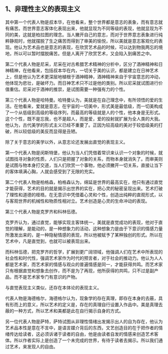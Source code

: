 <h2>1、非理性主义的表现主义</h2><p data-pid="aDvwgWGq">其中第一个代表人物是叔本华，在他看来，整个世界都是意志的表象，而有意志就有痛苦。而世界意志客体化表现出来，他就显现为不同等级的表现，他就显现为不同的美，这就是柏拉图的理念。当人撇开自己的意志，而对于世界意志表象进行纯粹静观时，他就摆脱了生之痛苦而得到了审美的愉悦，所以美就是意志客观化的表现。他认为艺术品也是意志的表现，在欣赏艺术品的时候，可以达到物我两忘的境地，所以可以暂时摆脱痛苦。但是人离开了欣赏艺术，又会陷入到痛苦之中。</p><p data-pid="PfBQk7Uw">第二个代表人物是尼采，尼采在对古希腊艺术精神的分析中，区分了酒神精神和日神精神，在他看来，包括叔本华在内，一切关于美的认识，都是建立在日神艺术上，但是他认为艺术更深层地植根于酒神精神，酒神精神来自于宇宙意志的冲动，他体现为悲壮，是破坏力。而日神艺术只不过是他的类别。所以尼采就试图进行价值重估。尼采对于酒神的推崇，是试图需要一种强有力的个性。</p><p data-pid="KFXEOo9x">第三个代表人物是哈特曼。哈特曼认为，美就是在自己理念中，有所领悟的爱的生活。在他看来，爱就是意志，在宇宙的一切美中，形式美是最低级，而一切美构成了一个从低级到高级的等级序列，而最高的等级就是人的个性，他本身是无形式。这个个性，既不是忘我，也不是超人，而是爱，爱的投射就扩展为全人类的大我。他认为，古代美学的形式主义已经不重要了。正因为较高级的美对于较低级美的打破，所以较低级的美反而显得是丑陋。</p><p data-pid="byleBfXn">除了关于意志的美学以外，从意志论还发展出直觉的表现主义。</p><p data-pid="5teg7JAK">第一个代表人物是闵斯特堡，他认为当人们凭借着常识来认识一个对象的时候，就试图找寻对象的性质，人们只是把握了对象的关系，而物本身就消失了。而审美则是试图与物本身打交道，当人们欣赏一个事物，他必须撇开一切关系，直接让当下的客体填满心胸，人就会感受到了无限的充实。</p><p data-pid="PYn3A8gi">第二个代表人物是柏格森，柏格森认为，绵延是世界的最高实在，他只有通过直觉才能获得，艺术的目的就是揭示出世界的实在，把心灵的秘密呈现出来。艺术打破了理性和道德的桎梏，在无意识中凭借着心灵和个性，创造出纯粹的直观形式，以与客观世界的机械性和物质性相对立。艺术创造是心灵的生命冲动的表现。</p><p data-pid="rBnlkTBP">第三个代表人物是克罗齐和科林伍德。</p><p data-pid="W0vBXeXt">克罗齐认为，通过直觉，能够实现主客体统一，美就是直觉成功的表现，他对于直觉的理解，是能动的，是一种想象力的活动，这种想象力是由于下意识的情感力量所激发出来的，是一种隐秘情感的表现，所以他被赋予了某种独创的形式。所以在艺术中，凡是直觉到，也就可以被表现出来。</p><p data-pid="kKWqYfKS">而科林伍德，把克罗齐的哲学，扩展到更广阔领域，他强调人们在艺术中所表现的社会性和时代性，强调艺术家作为时代的预言者，对于社会的推动力。他认为人人都是艺术家，而艺术家的情感与观众的普遍情感是同一，才能获得共鸣。而艺术家只有根据直觉和想象去创作，而不是为了再现，他所获得的共鸣，只不过是副产品，而不是艺术家专门有意识的产物。</p><p data-pid="X61v4voA">与直觉表现主义类似，还存在本体论的表现主义。</p><p data-pid="5LLo96iF">代表人物是海德格尔，海德格尔认为，现象学的存在真理，即存在本身的去蔽，具有形而上的意义，所以艺术的定义是，存在的真理自行设置入作品中。美是真理去蔽的一种方式，所以艺术和美都是此在自行揭示自身的方式。</p><p data-pid="62qSpriC">另一位代表人物是萨特，萨特试图从非理性情绪出发揭示出人的自为存在，他认为艺术品本性是意在不言中，是语言媒介背后的东西，文艺创造目的在于把作者的情绪传达给读者，这必须诉诸于读者的自由，他是由读者自发的情感来创造艺术客体。所以作者实际上是创造了一个未完成的世界，有待于读者去揭示。所以我们通过艺术，来发现人的自由。</p><p></p>